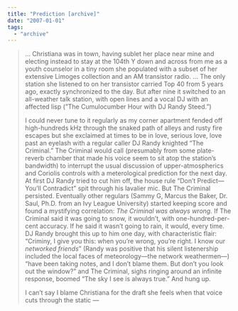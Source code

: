 ```yaml
---
title: "Prediction [archive]"
date: "2007-01-01"
tags: 
  - "archive"
---
```


> … Christiana was in town, having sublet her place near mine and electing instead to stay at the 104th Y down and across from me as a youth counselor in a tiny room she populated with a subset of her extensive Limoges collection and an AM transistor radio. … The only station she listened to on her transistor carried Top 40 from 5 years ago, exactly synchronized to the day. But after nine it switched to an all-weather talk station, with open lines and a vocal DJ with an affected lisp (”The Cumulocumber Hour with DJ Randy Steed.”)
> 
> I could never tune to it regularly as my corner apartment fended off high-hundreds kHz through the snaked path of alleys and rusty fire escapes but she exclaimed at times to be in love, serious love, love past an eyelash with a regular caller DJ Randy knighted “The Criminal.” The Criminal would call (presumably from some plate-reverb chamber that made his voice seem to sit atop the station’s bandwidth) to interrupt the usual discussion of upper-atmospherics and Coriolis controls with a meterological prediction for the next day. At first DJ Randy tried to cut him off, the house rule “Don’t Predict—You’ll Contradict” spit through his lavalier mic. But The Criminal persisted. Eventually other regulars (Sammy G, Marcus the Baker, Dr. Saul, Ph.D. from an Ivy League University) started keeping score and found a mystifying correlation: _The Criminal was always wrong._ If The Criminal said it was going to snow, it wouldn’t, with one-hundred-per-cent accuracy. If he said it wasn’t going to rain, it would, every time. DJ Randy brought this up to him one day, with characteristic flair: “Criminy, I give you this: when you’re wrong, you’re right. I know our _networked friends_” (Randy was positive that his silent listenership included the local faces of meteorology—the network weathermen—) “have been taking notes, and I don’t blame them. But don’t you look out the window?” and The Criminal, sighs ringing around an infinite response, boomed “The sky I see is always true.” And hung up.
> 
> I can’t say I blame Christiana for the draft she feels when that voice cuts through the static —

